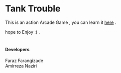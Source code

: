 # Tank Trouble
This is an action Arcade Game , you can learn it
[here](https://tanktrouble.com/) .  
  
hope to Enjoy :) .
#

#### Developers
Faraz  Farangizade   
Amirreza Naziri
